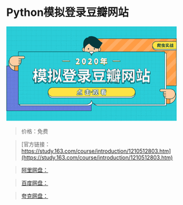 # Python模拟登录豆瓣网站

![img](../../../assets/study163/free/6772132fee60474595e46ce26b20d36a.png)

> 价格：免费

> [官方链接：https://study.163.com/course/introduction/1210512803.htm](https://study.163.com/course/introduction/1210512803.htm)

> [阿里网盘：]()

> [百度网盘：]()

> [夸克网盘：]()
